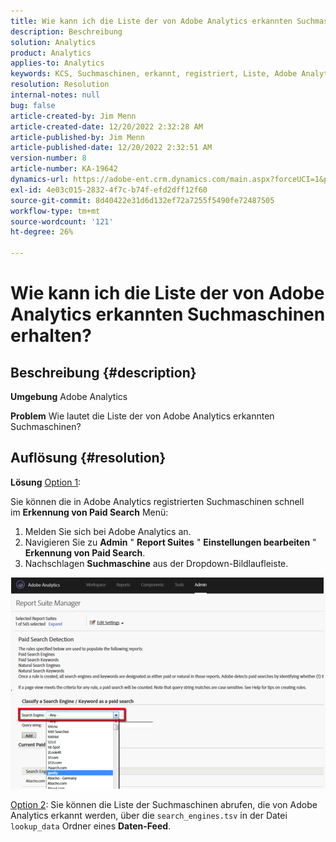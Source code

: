 ```yaml
---
title: Wie kann ich die Liste der von Adobe Analytics erkannten Suchmaschinen erhalten?
description: Beschreibung
solution: Analytics
product: Analytics
applies-to: Analytics
keywords: KCS, Suchmaschinen, erkannt, registriert, Liste, Adobe Analytics
resolution: Resolution
internal-notes: null
bug: false
article-created-by: Jim Menn
article-created-date: 12/20/2022 2:32:28 AM
article-published-by: Jim Menn
article-published-date: 12/20/2022 2:32:51 AM
version-number: 8
article-number: KA-19642
dynamics-url: https://adobe-ent.crm.dynamics.com/main.aspx?forceUCI=1&pagetype=entityrecord&etn=knowledgearticle&id=d9a38787-0e80-ed11-81ac-6045bd006704
exl-id: 4e03c015-2832-4f7c-b74f-efd2dff12f60
source-git-commit: 8d40422e31d6d132ef72a7255f5490fe72487505
workflow-type: tm+mt
source-wordcount: '121'
ht-degree: 26%

---
```


# Wie kann ich die Liste der von Adobe Analytics erkannten Suchmaschinen erhalten?

## Beschreibung {#description}


<b>Umgebung</b>
Adobe Analytics

<b>Problem</b>
Wie lautet die Liste der von Adobe Analytics erkannten Suchmaschinen?


## Auflösung {#resolution}


<b>Lösung</b>
<u>Option 1</u>:

Sie können die in Adobe Analytics registrierten Suchmaschinen schnell im <b>Erkennung von Paid Search</b> Menü:

1. Melden Sie sich bei Adobe Analytics an.
2. Navigieren Sie zu <b>Admin</b> &quot; <b>Report Suites</b> &quot; <b>Einstellungen bearbeiten</b> &quot; <b>Erkennung von Paid Search</b>.
3. Nachschlagen <b>Suchmaschine</b> aus der Dropdown-Bildlaufleiste.


![](assets/d35acf7a-a0e7-ec11-bb3c-000d3a3bd25c.png)

<u>Option 2</u>: Sie können die Liste der Suchmaschinen abrufen, die von Adobe Analytics erkannt werden, über die `search_engines.tsv` in der Datei `lookup_data` Ordner eines <b>Daten-Feed</b>.
